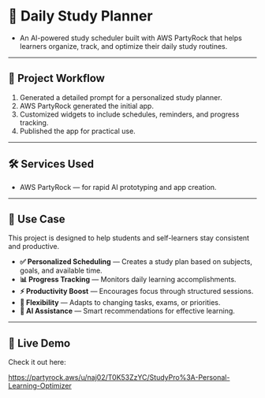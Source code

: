# 📖 Daily Study Planner

* An AI-powered study scheduler built with AWS PartyRock that helps learners organize, track, and optimize their daily study routines.

---

## 🚀 Project Workflow

1.  Generated a detailed prompt for a personalized study planner.
2.  AWS PartyRock generated the initial app.
3.  Customized widgets to include schedules, reminders, and progress tracking.
4.  Published the app for practical use.

---

## 🛠️ Services Used

* AWS PartyRock — for rapid AI prototyping and app creation.

---

## 🎯 Use Case

This project is designed to help students and self-learners stay consistent and productive.

* **✅ Personalized Scheduling** — Creates a study plan based on subjects, goals, and available time.
* **📊 Progress Tracking** — Monitors daily learning accomplishments.
* **⚡ Productivity Boost** — Encourages focus through structured sessions.
* **🔄 Flexibility** — Adapts to changing tasks, exams, or priorities.
* **🤖 AI Assistance** — Smart recommendations for effective learning.

---

## 🔗 Live Demo

Check it out here:

https://partyrock.aws/u/naj02/T0K53ZzYC/StudyPro%3A-Personal-Learning-Optimizer



